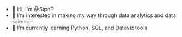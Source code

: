 - 👋 Hi, I’m @StpnP
- 👀 I’m interested in making my way through data analytics and data science
- 🌱 I’m currently learning Python, SQL, and Dataviz tools
